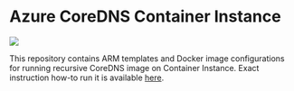 # Azure CoreDNS Container Instance

![](https://raw.githubusercontent.com/groovy-sky/azure/master/images/logos/docker.png)

This repository contains ARM templates and Docker image configurations for running recursive CoreDNS image on Container Instance. Exact instruction how-to run it is available [here](https://github.com/groovy-sky/azure/tree/master/paas-vnet-02#practical-part).
